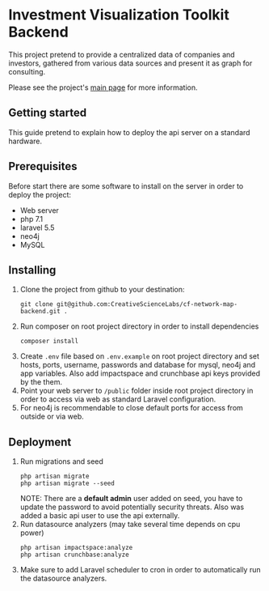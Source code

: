 # Investment Visualization Toolkit Backend

This project pretend to provide a centralized data of companies and investors, gathered from various data sources and present it as graph for consulting.

Please see the project's [main page](https://github.com/casefoundation/Investment-Visualization-Toolkit) for more information.

## Getting started
This guide pretend to explain how to deploy the api server on a standard hardware.

## Prerequisites
Before start there are some software to install on the server in order to deploy the project:
* Web server
* php 7.1
* laravel 5.5
* neo4j
* MySQL

## Installing
1. Clone the project from github to your destination:
   ```git
   git clone git@github.com:CreativeScienceLabs/cf-network-map-backend.git .
   ```
1. Run composer on root project directory in order to install dependencies
   ```
   composer install
   ```
1. Create `.env` file based on `.env.example` on root project directory and set hosts, ports, username, passwords and
   database for mysql, neo4j and app variables. Also add impactspace and crunchbase api keys provided by the them.
1. Point your web server to `/public` folder inside root project directory in order to access via web as
   standard Laravel configuration.
1. For neo4j is recommendable to close default ports for access from outside or via web.

## Deployment
1. Run migrations and seed
   ```
   php artisan migrate
   php artisan migrate --seed
   ```
   NOTE: There are a **default admin** user added on seed, you have to update the password to avoid potentially security threats. Also was added a basic api user to use the api externally.
1. Run datasource analyzers (may take several time depends on cpu power)
   ```
   php artisan impactspace:analyze
   php artisan crunchbase:analyze
   ```
1. Make sure to add Laravel scheduler to cron in order to automatically run the datasource analyzers.
